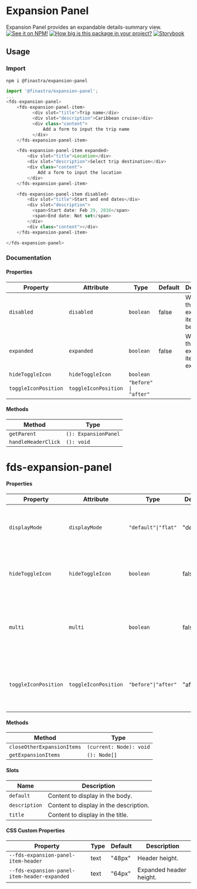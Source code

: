 # Expansion Panel
Expansion Panel provides an expandable details-summary view.
[![See it on NPM!](https://img.shields.io/npm/v/@finastra/expansion-panel?style=for-the-badge)](https://www.npmjs.com/package/@finastra/expansion-panel)
[![How big is this package in your project?](https://img.shields.io/bundlephobia/minzip/@finastra/expansion-panel?style=for-the-badge)](https://bundlephobia.com/result?p=@finastra/expansion-panel')
[![Storybook](https://shields.io/badge/-Play%20with%20this%20web%20component-2a0481?logo=storybook&style=for-the-badge)](https://finastra.github.io/finastra-design-system/?path=/story/data-display-expansionpanel--default)

## Usage

### Import

```
npm i @finastra/expansion-panel
```

```ts
import '@finastra/expansion-panel';
...
<fds-expansion-panel>
    <fds-expansion-panel-item>
          <div slot="title">Trip name</div>
          <div slot="description">Caribbean cruise</div>
          <div class="content">
              Add a form to input the trip name
          </div>
    </fds-expansion-panel-item>

    <fds-expansion-panel-item expanded>
        <div slot="title">Location</div>
        <div slot="description">Select trip destination</div>
        <div class="content">
            Add a form to input the location
        </div>
    </fds-expansion-panel-item>

    <fds-expansion-panel-item disabled>
        <div slot="title">Start and end dates</div>
        <div slot="description">
          <span>Start date: Feb 29, 2016</span>
          <span>End date: Not set</span>
        </div>
        <div class="content"></div>
    </fds-expansion-panel-item>

</fds-expansion-panel>
```


### Documentation
<!-- DOC -->
#### Properties

| Property             | Attribute            | Type                  | Default | Description                                   |
|----------------------|----------------------|-----------------------|---------|-----------------------------------------------|
| `disabled`           | `disabled`           | `boolean`             | false   | Whether the expansion item should be disabled |
| `expanded`           | `expanded`           | `boolean`             | false   | Whether the expansion item is expaned         |
| `hideToggleIcon`     | `hideToggleIcon`     | `boolean`             |         |                                               |
| `toggleIconPosition` | `toggleIconPosition` | `"before" \| "after"` |         |                                               |

#### Methods

| Method              | Type                 |
|---------------------|----------------------|
| `getParent`         | `(): ExpansionPanel` |
| `handleHeaderClick` | `(): void`           |


# fds-expansion-panel

#### Properties

| Property             | Attribute            | Type                | Default   | Description                                      |
|----------------------|----------------------|---------------------|-----------|--------------------------------------------------|
| `displayMode`        | `displayMode`        | `"default"\|"flat"` | "default" | The display mode used for all expansion panel items. |
| `hideToggleIcon`     | `hideToggleIcon`     | `boolean`           | false     | Whether the expansion indicator should be hidden. |
| `multi`              | `multi`              | `boolean`           | false     | Whether the expansion should allow multiple expanded items |
| `toggleIconPosition` | `toggleIconPosition` | `"before"\|"after"` | "after"   | The position of toggle indicator for all expansion items |

#### Methods

| Method                     | Type                    |
|----------------------------|-------------------------|
| `closeOtherExpansionItems` | `(current: Node): void` |
| `getExpansionItems`        | `(): Node[]`            |

#### Slots

| Name          | Description                            |
|---------------|----------------------------------------|
| `default`     | Content to display in the body.        |
| `description` | Content to display in the description. |
| `title`       | Content to display in the title.       |

#### CSS Custom Properties

| Property                                     | Type | Default | Description             |
|----------------------------------------------|------|---------|-------------------------|
| `--fds-expansion-panel-item-header`          | text | "48px"  | Header height.          |
| `--fds-expansion-panel-item-header-expanded` | text | "64px"  | Expanded header height. |
<!-- /DOC -->